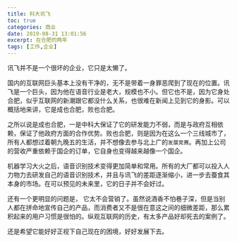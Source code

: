 ```yaml
---
title: 科大讯飞
toc: true
categories: 商业
date: 2019-08-31 13:01:56
excerpt: 在合肥的两年
tags: [工作,企业]
---
```


讯飞并不是一个很坏的企业，它只是太懒了。

国内的互联网巨头基本上没有干净的，无不是带着一身罪恶爬到了现在的位置。讯飞是一个巨头，因为他在语音行业是老大，规模也不小。但它也不是，因为它身处合肥，似乎互联网的新潮跟它都没什么关系，也很难在新闻上见到它的身影。可以概括地来讲，它是成也合肥，败也合肥。

之所以说是成也合肥，一是中科大保证了它的研发能力不弱，而是与政府互相依赖，保证了他政府方面的合作优势。败也合肥，则是因为在这么一个三线城市了，所有人都想过着朝九晚五的生活，并不想像去参与北上广的`发展竞赛`。再加上公司的营收严重依赖于国企的订单，它自身也变得越来越像一个国企。

机器学习大火之后，语音识别技术变得更加简单和常用。所有的大厂都可以投入人力物力去研发自己的语音识别技术，并且与讯飞的差距逐渐缩小，进一步去蚕食其本身的市场。在可以预见的未来里，它的日子并不会好过。

还有一个更明显的问题是， 它太不会营销了。虽然说酒香不怕巷子深，但是当别人都在拼命地宣传自己的产品，而消费者又不是很在意这之间的细微差距，那么累积起来的用户习惯是很怕的。纵观互联网的历史，有太多产品好却死去的案例了。

还是希望它能好好正视下自己现在的困境，好好发展下去。









